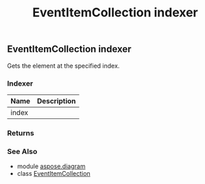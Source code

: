 ﻿---
title: EventItemCollection indexer
second_title: Aspose.Diagram for Python via .NET API References
description: 
type: docs
weight: 60
url: /python-net/aspose.diagram/eventitemcollection/__getitem__/
is_root: false
---

## EventItemCollection indexer


Gets the element at the specified index.
### Indexer
| Name | Description |
| :- | :- |
| index |  |


### Returns 




### See Also
* module [aspose.diagram](../../)
* class [EventItemCollection](/diagram/python-net/aspose.diagram/eventitemcollection)
